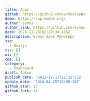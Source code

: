 ```yaml
---
title: Apps
github: https://github.com/evmos/apps
demo: https://app.evmos.org/
author: evmos
author_link: https://github.com/evmos
date: 2023-11-28T02:20:34.185Z
description: Evmos Apps Monorepo
ssg:
  - Nextjs
css: []
ui: []
cms: []
category:
  - Dashboard
draft: false
publish_date: '2022-12-13T12:22:53Z'
update_date: '2024-04-25T13:09:18Z'
github_star: 13
github_fork: 14
---
```

